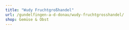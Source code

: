 ```yaml
---
title: "Wudy Fruchtgroßhandel"
url: /gundelfingen-a-d-donau/wudy-fruchtgrosshandel/
shop: Gemüse & Obst
---
```

